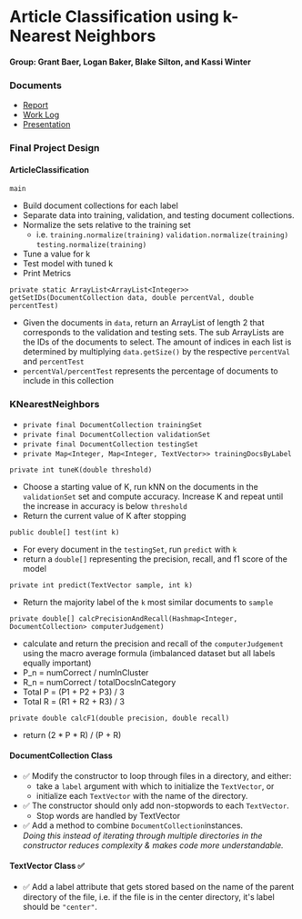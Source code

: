 # Article Classification using k-Nearest Neighbors
#### Group: Grant Baer, Logan Baker, Blake Silton, and Kassi Winter

### Documents
* [Report](https://docs.google.com/document/d/1bQ4X9KE49DurhGRAjx2A1_UrcRed19MIVPOoSvn_NIw/edit?usp=sharing)
* [Work Log](https://docs.google.com/spreadsheets/d/19JqmmsZUCv2Bt1Z24hmacCzEmfV-THAkMgWOyRhToXQ/edit?usp=sharing)
* [Presentation](https://docs.google.com/presentation/d/1TYUZTP7W0tylIgqdXUCdTjfokhOWO92lUj05ZxDL8vw/edit?usp=sharing)

### Final Project Design
#### ArticleClassification
`main`
  * Build document collections for each label
  * Separate data into training, validation, and testing document collections.
  * Normalize the sets relative to the training set
    * i.e. `training.normalize(training)` `validation.normalize(training)` `testing.normalize(training)`
  * Tune a value for k
  * Test model with tuned k
  * Print Metrics

`private static ArrayList<ArrayList<Integer>> getSetIDs(DocumentCollection data, double percentVal, double percentTest)`
  * Given the documents in `data`, return an ArrayList of length 2 that corresponds to the validation and testing sets.
    The sub ArrayLists are the IDs of the documents to select. 
    The amount of indices in each list is determined by multiplying `data.getSize()` by the respective `percentVal` and `percentTest`
  * `percentVal/percentTest` represents the percentage of documents to include in this collection

### KNearestNeighbors
* `private final DocumentCollection trainingSet`
* `private final DocumentCollection validationSet`
* `private final DocumentCollection testingSet`
* `private Map<Integer, Map<Integer, TextVector>> trainingDocsByLabel`

`private int tuneK(double threshold)`
 * Choose a starting value of K, run kNN on the documents in the `validationSet` set and compute accuracy. 
   Increase K and repeat until the increase in accuracy is below `threshold`
 * Return the current value of K after stopping

`public double[] test(int k)`
  * For every document in the `testingSet`, run `predict` with `k`
  * return a `double[]` representing the precision, recall, and f1 score
    of the model

`private int predict(TextVector sample, int k)`
  * Return the majority label of the `k` most similar documents to `sample`

`private double[] calcPrecisionAndRecall(Hashmap<Integer, DocumentCollection> computerJudgement)`
* calculate and return the precision and recall of the `computerJudgement` using the macro average formula (imbalanced dataset but all labels equally important)
* P_n = numCorrect / numInCluster
* R_n = numCorrect / totalDocsInCategory
* Total P = (P1 + P2 + P3) / 3
* Total R = (R1 + R2 + R3) / 3

`private double calcF1(double precision, double recall)`
* return (2 * P * R) / (P + R)

#### DocumentCollection Class
* ✅ Modify the constructor to loop through files in a directory, and either:
  * take a `label` argument with which to initialize the `TextVector`, or
  * initialize each `TextVector` with the name of the directory.
* ✅ The constructor should only add non-stopwords to each `TextVector`.
  *  Stop words are handled by TextVector
* ✅ Add a method to combine `DocumentCollection`instances.\
  *Doing this instead of iterating through multiple directories in the constructor 
reduces complexity & makes code more understandable.*
#### TextVector Class ✅
* ✅ Add a label attribute that gets stored based on the name of the parent directory of the file,
i.e. if the file is in the center directory, it's label should be `"center"`.
